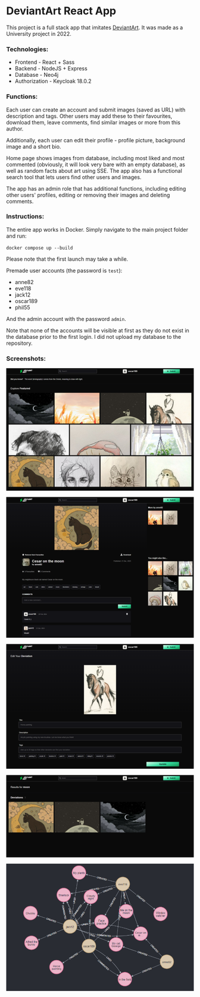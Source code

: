 # DeviantArt React App

This project is a full stack app that imitates [DeviantArt](https://www.deviantart.com/). It was made as a University project in 2022.

### Technologies:

* Frontend - React + Sass
* Backend - NodeJS + Express
* Database - Neo4j
* Authorization - Keycloak 18.0.2

### Functions:

Each user can create an account and submit images (saved as URL) with description and tags. Other users may add these to their favourites, download them, leave comments, find similar images or more from this author. 

Additionally, each user can edit their profile - profile picture, background image and a short bio. 

Home page shows images from database, including most liked and most commented (obviously, it will look very bare with an empty database), as well as random facts about art using SSE. The app also has a functional search tool that lets users find other users and images. 

The app has an admin role that has additional functions, including editing other users' profiles, editing or removing their images and deleting comments.

### Instructions:

The entire app works in Docker. Simply navigate to the main project folder and run:

`docker compose up --build`

Please note that the first launch may take a while.

Premade user accounts (the password is `test`):
* anne82
* eve118
* jack12
* oscar189
* phil55

And the admin account with the password `admin`.

Note that none of the accounts will be visible at first as they do not exist in the database prior to the first login. I did not upload my database to the repository.

### Screenshots:

![home page](https://github.com/oworob/ug-deviantart-react/blob/main/screenshots/home.png)

![image page](https://github.com/oworob/ug-deviantart-react/blob/main/screenshots/imagepage.png)

![edit page](https://github.com/oworob/ug-deviantart-react/blob/main/screenshots/edit.png)

![search page](https://github.com/oworob/ug-deviantart-react/blob/main/screenshots/search.png)

![database](https://github.com/oworob/ug-deviantart-react/blob/main/screenshots/database.png)
